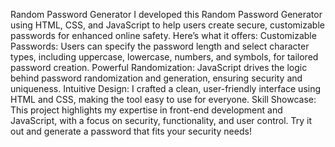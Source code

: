 Random Password Generator
I developed this Random Password Generator using HTML, CSS, and JavaScript to help users create secure, customizable passwords for enhanced online safety. 
Here’s what it offers:
Customizable Passwords: Users can specify the password length and select character types, including uppercase, lowercase, numbers, and symbols, for tailored password creation.
Powerful Randomization: JavaScript drives the logic behind password randomization and generation, ensuring security and uniqueness.
Intuitive Design: I crafted a clean, user-friendly interface using HTML and CSS, making the tool easy to use for everyone.
Skill Showcase: This project highlights my expertise in front-end development and JavaScript, with a focus on security, functionality, and user control.
Try it out and generate a password that fits your security needs!
